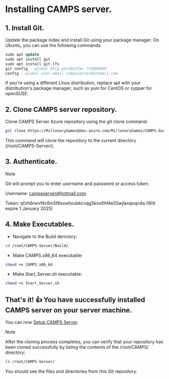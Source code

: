 # Installing CAMPS server.

## 1. Install Git.
Update the package index and install Git using your package manager. On Ubuntu, you can use the following commands:
```sql
sudo apt update
sudo apt install git
sudo apt install git-lfs
git config --global http.postBuffer 716800000
config --global user.email campsserver@hotmail.com
```
If you're using a different Linux distribution, replace apt with your distribution's package manager, such as yum for CentOS or zypper for openSUSE.

## 2. Clone CAMPS server repository.
Clone CAMPS Server Azure repository using the git clone command:
```bash
git clone https://MillenaryGames@dev.azure.com/MillenaryGames/CAMPS-Server/_git/CAMPS-Server
```
This command will clone the repository to the current directory (/root/CAMPS-Server/).

## 3. Authenticate.
> [!NOTE]
> Git will prompt you to enter username and password or access token.
> 
> Username: campsserver@hotmail.com
> 
> Token: qfzh6rwvf4c6in5f6sxwlioubkcvqg5ksv6hf4e55wjlaxqoqn4a (Will expire 1 January 2025)

## 4. Make Executables.
- Navigate to the Build derictory: 
```bash
cd /root/CAMPS-Server/Build/
```
- Make CAMPS.x86_64 executable:
```bash
chmod +x CAMPS.x86_64
```
- Make Start_Server.sh executable:
```bash
chmod +x Start_Server.sh
```

## That's it! :+1: You have successfully installed CAMPS server on your server machine.
You can now [Setup CAMPS Server](https://github.com/MillenaryMan/CAMPS-Server/blob/main/Setup%20Server.md).

> [!NOTE]
> After the cloning process completes, you can verify that your repository has been cloned successfully by listing the contents of the /root/CAMPS/ directory:
```bash
ls /root/CAMPS-Server/
```
You should see the files and directories from this Git repository.

